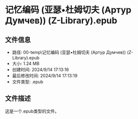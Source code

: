 ﻿# 记忆编码 (亚瑟•杜姆切夫 (Артур Думчев)) (Z-Library).epub

## 文件信息
- 路径: 00-temp\记忆编码 (亚瑟•杜姆切夫 (Артур Думчев)) (Z-Library).epub
- 大小: 1.24 MB
- 创建时间: 2024/9/14 17:13:16
- 最后修改时间: 2024/9/14 17:13:19
- 文件类型: .epub

## 文件描述
这是一个.epub类型的文件。

